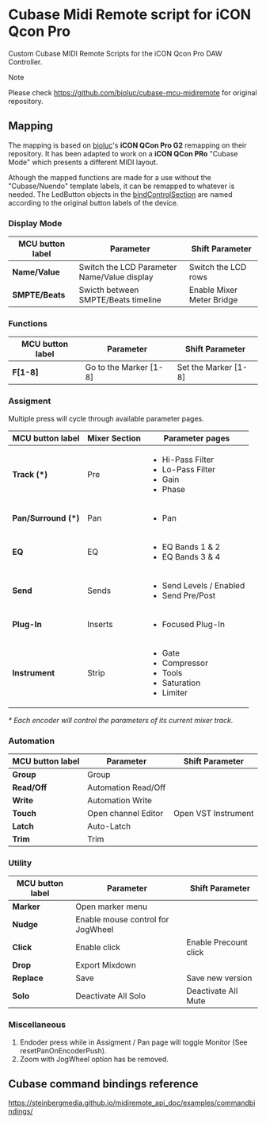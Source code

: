 # Cubase Midi Remote script for iCON Qcon Pro

Custom Cubase MIDI Remote Scripts for the iCON Qcon Pro DAW Controller.

> [!NOTE]
> Please check https://github.com/bjoluc/cubase-mcu-midiremote for original repository.

## Mapping

The mapping is based on [bjoluc](https://github.com/bjoluc)'s **iCON QCon Pro G2** remapping on their repository.
It has been adapted to work on a **iCON QCon PRo** "Cubase Mode" which presents a different MIDI layout.

Athough the mapped functions are made for a use without the "Cubase/Nuendo" template labels, it can be remapped to whatever is needed. The LedButton objects in the [bindControlSection](src/mapping/control.ts#75) are named according to the original button labels of the device.

### Display Mode 

| MCU button label | Parameter  | Shift Parameter |
| --- | --- | --- |
| **Name/Value** | Switch the LCD Parameter Name/Value display | Switch the LCD rows |
| **SMPTE/Beats** | Swicth between SMPTE/Beats timeline | Enable Mixer Meter Bridge |

### Functions

| MCU button label | Parameter  | Shift Parameter |
| --- | --- | --- |
| **F[1-8]** | Go to the Marker [1-8] | Set the Marker [1-8] |

### Assigment

Multiple press will cycle through available parameter pages.

| MCU button label | Mixer Section | Parameter pages |
| --- | --- | --- |
| **Track (*)** | Pre | <ul><li>Hi-Pass Filter</li><li>Lo-Pass Filter</li><li>Gain</li><li>Phase</li></ul> |
| **Pan/Surround (*)** | Pan | <ul><li>Pan</li></ul> |
| **EQ** | EQ | <ul><li>EQ Bands 1 & 2</li><li>EQ Bands 3 & 4</li></ul> |
| **Send** | Sends | <ul><li>Send Levels / Enabled</li><li>Send Pre/Post</li></ul> |
| **Plug-In** | Inserts | <ul><li>Focused Plug-In</li></ul> |
| **Instrument** | Strip | <ul><li>Gate</li><li>Compressor</li><li>Tools</li><li>Saturation</li><li>Limiter</li></ul> |

 _* Each encoder will control the parameters of its current mixer track._

### Automation

| MCU button label | Parameter  | Shift Parameter |
| --- | --- | --- |
| **Group** | Group |  |
| **Read/Off** | Automation Read/Off ||
| **Write** | Automation Write ||
| **Touch** | Open channel Editor | Open VST Instrument |
| **Latch** | Auto-Latch ||
| **Trim** | Trim ||

### Utility

| MCU button label | Parameter  | Shift Parameter |
| --- | --- | --- |
| **Marker** | Open marker menu |  |
| **Nudge** | Enable mouse control for JogWheel ||
| **Click** | Enable click | Enable Precount click|
| **Drop** | Export Mixdown ||
| **Replace** | Save | Save new version |
| **Solo** | Deactivate All Solo | Deactivate All Mute |

### Miscellaneous
<ol>
<li>Endoder press while in Assigment / Pan page will toggle Monitor (See resetPanOnEncoderPush).</li>
<li>Zoom with JogWheel option has be removed.</li>
</ol>



## Cubase command bindings reference

https://steinbergmedia.github.io/midiremote_api_doc/examples/commandbindings/
